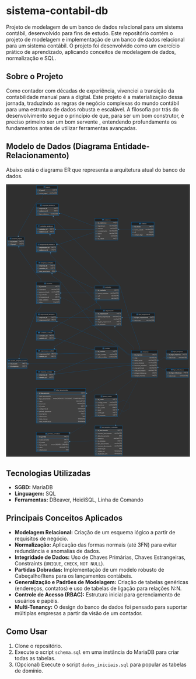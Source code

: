# sistema-contabil-db
Projeto de modelagem de um banco de dados relacional para um sistema contábil, desenvolvido para fins de estudo.
Este repositório contém o projeto de modelagem e implementação de um banco de dados relacional para um sistema contábil. O projeto foi desenvolvido como um exercício prático de aprendizado, aplicando conceitos de modelagem de dados, normalização e SQL.

## Sobre o Projeto

Como contador com décadas de experiência, vivenciei a transição da contabilidade manual para a digital. Este projeto é a materialização dessa jornada, traduzindo as regras de negócio complexas do mundo contábil para uma estrutura de dados robusta e escalável. A filosofia por trás do desenvolvimento segue o princípio de que, para ser um bom construtor, é preciso primeiro ser um bom servente , entendendo profundamente os fundamentos antes de utilizar ferramentas avançadas.

## Modelo de Dados (Diagrama Entidade-Relacionamento)

Abaixo está o diagrama ER que representa a arquitetura atual do banco de dados.

![Diagrama do Banco de Dados](sistema_contabil.png)



## Tecnologias Utilizadas

*   **SGBD:** MariaDB
*   **Linguagem:** SQL
*   **Ferramentas:** DBeaver, HeidiSQL, Linha de Comando

## Principais Conceitos Aplicados

*   **Modelagem Relacional:** Criação de um esquema lógico a partir de requisitos de negócio.
*   **Normalização:** Aplicação das formas normais (até 3FN) para evitar redundância e anomalias de dados.
*   **Integridade de Dados:** Uso de Chaves Primárias, Chaves Estrangeiras, Constraints (`UNIQUE`, `CHECK`, `NOT NULL`).
*   **Partidas Dobradas:** Implementação de um modelo robusto de Cabeçalho/Itens para os lançamentos contábeis.
*   **Generalização e Padrões de Modelagem:** Criação de tabelas genéricas (endereços, contatos) e uso de tabelas de ligação para relações N:N.
*   **Controle de Acesso (RBAC):** Estrutura inicial para gerenciamento de usuários e papéis.
*   **Multi-Tenancy:** O design do banco de dados foi pensado para suportar múltiplas empresas a partir da visão de um contador.

## Como Usar

1.  Clone o repositório.
2.  Execute o script `schema.sql` em uma instância do MariaDB para criar todas as tabelas.
3.  (Opcional) Execute o script `dados_iniciais.sql` para popular as tabelas de domínio.
